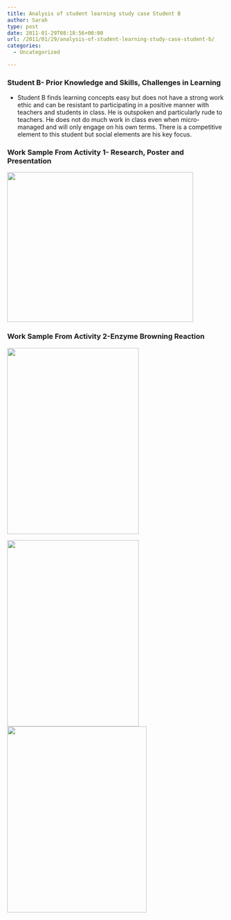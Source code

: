 ```yaml
---
title: Analysis of student learning study case Student B
author: Sarah
type: post
date: 2011-01-29T08:18:56+00:00
url: /2011/01/29/analysis-of-student-learning-study-case-student-b/
categories:
  - Uncategorized

---
```

### Student B- Prior Knowledge and Skills, Challenges in Learning

  * Student B finds learning concepts easy but does not have a strong work ethic and can be resistant to participating in a positive manner with teachers and students in class. He is outspoken and particularly rude to teachers. He does not do much work in class even when micro-managed and will only engage on his own terms. There is a competitive element to this student but social elements are his key focus.

### Work Sample From Activity 1- Research, Poster and Presentation

<a href="http://sarahjalexander.com/?attachment_id=762" rel="attachment wp-att-762"><img loading="lazy" title="Student B Poster Work" src="http://sarahjalexander.com/wp-content/uploads/2010/01/Student-B-1024x824.png" alt="" width="430" height="346" /></a>

### Work Sample From Activity 2-Enzyme Browning Reaction

<a href="http://sarahjalexander.com/?attachment_id=729" rel="attachment wp-att-729"><img loading="lazy" class="alignleft" title="StudentBActivity2_1" src="http://sarahjalexander.com/wp-content/uploads/2010/01/StudentBActivity2_1-724x1024.png" alt="" width="304" height="430" /></a>

<a href="http://sarahjalexander.com/?attachment_id=730" rel="attachment wp-att-730"><img loading="lazy" title="StudentBActivity2_2" src="http://sarahjalexander.com/wp-content/uploads/2010/01/StudentBActivity2_2-724x1024.png" alt="" width="304" height="430" /></a><a href="http://sarahjalexander.com/?attachment_id=759" rel="attachment wp-att-759"><img loading="lazy" class="alignnone" title="StudentBActivity2_3" src="http://sarahjalexander.com/wp-content/uploads/2010/01/StudentBActivity2_3-767x1024.png" alt="" width="322" height="430" /></a>

&nbsp;